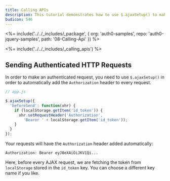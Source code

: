 ```yaml
---
title: Calling APIs
description: This tutorial demonstrates how to use $.ajaxSetup() to make authenticated API calls.
budicon: 546
---
```


<%= include('../../_includes/_package', {
  org: 'auth0-samples',
  repo: 'auth0-jquery-samples',
  path: '08-Calling-Api'
}) %>

<%= include('../../_includes/_calling_apis') %>

## Sending Authenticated HTTP Requests

In order to make an authenticated request, you need to use `$.ajaxSetup()` in order to automatically add the `Authorization` header to every request.

```javascript
// app.js

$.ajaxSetup({
  'beforeSend': function(xhr) {
    if (localStorage.getItem('id_token')) {
      xhr.setRequestHeader('Authorization',
        'Bearer ' + localStorage.getItem('id_token'));
    }
  }
});
```

Your requests will have the `Authorization` header added automatically:

`Authorization: Bearer eyJ0eXAiOiJKV1Qi...`

Here, before every AJAX request, we are fetching the token from `localStorage` stored in the `id_token` key. You can choose a different key name if you like.
